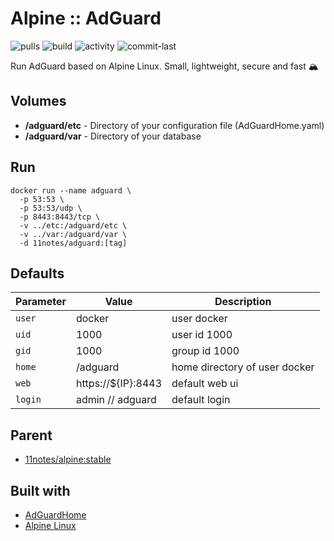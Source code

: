 # Alpine :: AdGuard
![pulls](https://img.shields.io/docker/pulls/11notes/adguard?color=2b75d6) ![build](https://img.shields.io/docker/automated/11notes/adguard?color=2b75d6) ![activity](https://img.shields.io/github/commit-activity/m/11notes/docker-adguard?color=c91cb8) ![commit-last](https://img.shields.io/github/last-commit/11notes/docker-adguard?color=c91cb8)

Run AdGuard based on Alpine Linux. Small, lightweight, secure and fast 🏔️

## Volumes
* **/adguard/etc** - Directory of your configuration file (AdGuardHome.yaml)
* **/adguard/var** - Directory of your database

## Run
```shell
docker run --name adguard \
  -p 53:53 \
  -p 53:53/udp \
  -p 8443:8443/tcp \
  -v ../etc:/adguard/etc \
  -v ../var:/adguard/var \
  -d 11notes/adguard:[tag]
```

## Defaults
| Parameter | Value | Description |
| --- | --- | --- |
| `user` | docker | user docker |
| `uid` | 1000 | user id 1000 |
| `gid` | 1000 | group id 1000 |
| `home` | /adguard | home directory of user docker |
| `web` | https://${IP}:8443 | default web ui |
| `login` | admin // adguard | default login |

## Parent
* [11notes/alpine:stable](https://github.com/11notes/docker-alpine)

## Built with
* [AdGuardHome](https://github.com/AdguardTeam/AdGuardHome)
* [Alpine Linux](https://alpinelinux.org)